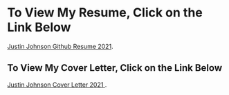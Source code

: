 <html>
  <head>
  </head>
  <body>
    <h1>To View My Resume, Click on the Link Below</h1>
    <p> <a href="https://github.com/jjustin1/jjustin1.githubresume.io/blob/main/JustinJohnsonGithubResume.pdf">Justin Johnson Github Resume 2021</a>.</p>
      <h2> To View My Cover Letter, Click on the Link Below</h2>
     <p> <a href="https://github.com/jjustin1/jjustin1.githubresume.io/blob/main/JustinJohnsonCoverLetter2021(Web-Portfolio).pdf"> Justin Johnson Cover Letter 2021 </a>.</p>
  </body>
</html>
